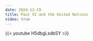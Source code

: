 ```yaml
---
date: 2024-12-19
title: Paul VI and the United Nations
video: true
---
```



{{< youtube H5dbgLsdbSY >}}

